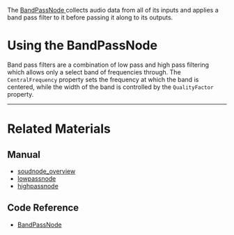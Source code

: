 The [ BandPassNode ](https://github.com/PlasmaEngine/PlasmaDocs/blob/master/code_reference/class_reference/bandpassnode.markdown) collects audio data from all of its inputs and applies a band pass filter to it before passing it along to its outputs. 

 # Using the BandPassNode

Band pass filters are a combination of low pass and high pass filtering which allows only a select band of frequencies through. The `CentralFrequency` property sets the frequency at which the band is centered, while the width of the band is controlled by the `QualityFactor` property.

---
 # Related Materials
 ## Manual
- [soudnode_overview](https://plasmaengine.github.io/PlasmaDocs/Manual/plasmamanual/audio/soundnode/soudnode_overview.markdown)
- [lowpassnode](https://plasmaengine.github.io/PlasmaDocs/Manual/plasmamanual/audio/soundnode/lowpassnode.markdown)
- [highpassnode](https://plasmaengine.github.io/PlasmaDocs/Manual/plasmamanual/audio/soundnode/highpassnode.markdown)

 ## Code Reference
- [ BandPassNode ](https://github.com/PlasmaEngine/PlasmaDocs/blob/master/code_reference/class_reference/bandpassnode.markdown) 

 